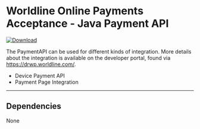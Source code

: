 # Worldline Online Payments Acceptance - Java Payment API

[ ![Download](https://api.bintray.com/packages/worldlinenordics/payment-api/payment-api/images/download.svg) ](https://bintray.com/worldlinenordics/payment-api/payment-api/_latestVersion)

The PaymentAPI can be used for different kinds of integration. More details about 
the integration is available on the developer portal, found via https://drwp.worldline.com/.

* Device Payment API
* Payment Page Integration 
 


---



## Dependencies

None



